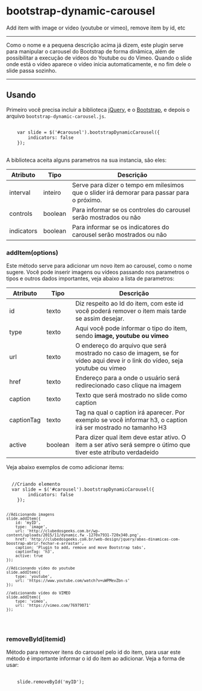 # bootstrap-dynamic-carousel
Add item with image or video (youtube or vimeo), remove item by id, etc
<hr/>
Como o nome e a pequena descrição acima já dizem, este plugin serve para manipular o carousel do Bootstrap de forma dinâmica, além de possibilitar a execução de vídeos do Youtube ou do Vimeo. Quando o slide onde está o vídeo aparece o vídeo inicia automaticamente, e no fim dele o slide passa sozinho.
<hr/>
<h2>Usando</h2>
Primeiro você precisa incluir a biblioteca <a href="http://jquery.com/" targer="_blank">jQuery</a>, e o <a href="//getbootstrap.com">Bootstrap</a>, e depois o arquivo <code>bootstrap-dynamic-carousel.js</code>.
<pre>
<code>
  	var slide = $('#carousel').bootstrapDynamicCarousel({
  		indicators: false
  	});
</code>
</pre>

A biblioteca aceita alguns parametros na sua instancia, são eles:
<table>
  <thead>
    <tr>
      <th>Atributo</th>
      <th>Tipo</th>
      <th>Descrição</th>
    </tr>
  </thead>
  <tbody>
    <tr>
      <td>interval</td>
      <td>inteiro</td>
      <td>Serve para dizer o tempo em milesimos que o slider irá demorar para passar para o próximo.</td>
    </tr>
     <tr>
      <td>controls</td>
      <td>boolean</td>
      <td>Para informar se os controles do carousel serão mostrados ou não</td>
    </tr>
     <tr>
      <td>indicators</td>
      <td>boolean</td>
      <td>Para informar se os indicatores do carousel serão mostrados ou não</td>
    </tr>
  </tbody>
</table>

<h3>addItem(options)</h3>
Este método serve para adicionar um novo item ao carousel, como o nome sugere. Você pode inserir imagens ou vídeos passando nos parametros o tipos e outros dados importantes, veja abaixo a lista de parametros:
<table>
  <thead>
    <tr>
      <th>Atributo</th>
      <th>Tipo</th>
      <th>Descrição</th>
    </tr>
  </thead>
  <tbody>
    <tr>
      <td>id</td>
      <td>texto</td>
      <td>Diz respeito ao Id do item, com este id você poderá remover o item mais tarde se assim desejar.</td>
    </tr>
    <tr>
      <td>type</td>
      <td>texto</td>
      <td>Aqui você pode informar o tipo do item, sendo <strong>image, youtube ou vimeo</strong></td>
    </tr>
    <tr>
      <td>url</td>
      <td>texto</td>
      <td>O endereço do arquivo que será mostrado no caso de imagem, se for vídeo aqui deve ir o link do vídeo, seja youtube ou vimeo</td>
    </tr>
    <tr>
      <td>href</td>
      <td>texto</td>
      <td>Endereço para a onde o usuário será redirecionado caso clique na imagem</td>
    </tr>
    <tr>
      <td>caption</td>
      <td>texto</td>
      <td>Texto que será mostrado no slide como caption</td>
    </tr>
    <tr>
      <td>captionTag</td>
      <td>texto</td>
      <td>Tag na qual o caption irá aparecer. Por exemplo se você informar h3, o caption irá ser mostrado no tamanho H3</td>
    </tr>
    <tr>
      <td>active</td>
      <td>boolean</td>
      <td>Para dizer qual item deve estar ativo. O item a ser ativo será sempre o útimo que tiver este atributo verdadeido</td>
    </tr>
  </tbody>
</table>
Veja abaixo exemplos de como adicionar items:
<pre>
  <code>
  //Criando elemento
  var slide = $('#carousel').bootstrapDynamicCarousel({
		indicators: false
	});
	
	//Adicionando imagens
	slide.addItem({
		id: 'myID',
		type: 'image',
		url: 'http://clubedosgeeks.com.br/wp-content/uploads/2015/11/dynamic.fw_-1270x7931-720x340.png',
		href: 'http://clubedosgeeks.com.br/web-design/jquery/abas-dinamicas-com-boostrap-abrir-fechar-e-arrastar',
		caption: 'Plugin to add, remove and move Bootstrap tabs',
		captionTag: 'h3',
		active: true
	});
	
	//Adicionando vídeo do youtube
	slide.addItem({
		type: 'youtube',
		url: 'https://www.youtube.com/watch?v=uWPMevZbn-s'
	});
	
	//adicionando vídeo do VIMEO
	slide.addItem({
		type: 'vimeo',
		url: 'https://vimeo.com/76979871'
	});
  </code>
</pre>
<h3>removeById(itemid)</h3>
Método para remover itens do carousel pelo id do item, para usar este método é importante informar o id do item ao adicionar. Veja a forma de usar:
<pre>
  <code>
    slide.removeById('myID');
  </code>
</pre>
